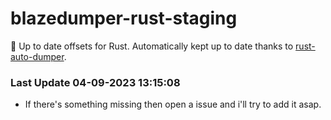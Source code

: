 # blazedumper-rust-staging

🚀 Up to date offsets for Rust. Automatically kept up to date thanks to [rust-auto-dumper](https://github.com/Akandesh/rust-auto-dumper).


### Last Update 04-09-2023 13:15:08
- If there's something missing then open a issue and i'll try to add it asap.